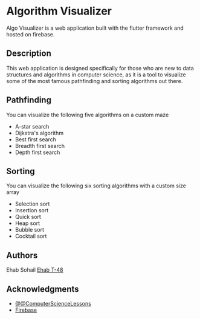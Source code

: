 # Algorithm Visualizer

Algo Visualizer is a web application built with the flutter framework and hosted on firebase.

## Description

This web application is designed specifically for those who are new to data structures and algorithms in computer science, as it is a tool to visualize some of the most famous pathfinding and sorting algorithms out there.

## Pathfinding

You can visualize the following five algorithms on a custom maze

* A-star search
* Dijkstra's algorithm
* Best first search
* Breadth first search
* Depth first search

## Sorting

You can visualize the following six sorting algorithms with a custom size array

* Selection sort
* Insertion sort
* Quick sort
* Heap sort
* Bubble sort
* Cocktail sort

## Authors

Ehab Sohail [Ehab T-48](ehabs1775@gmail.com)

## Acknowledgments

* [@@ComputerScienceLessons](https://www.youtube.com/@ComputerScienceLessons)
* [Firebase](https://firebase.google.com/)

